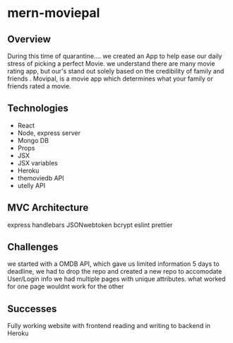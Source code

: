 # mern-moviepal

## Overview
During this time of quarantine.... we created an App to help ease our daily stress of picking a perfect Movie. 
we understand there are many movie rating app, but our's stand out solely based on the  credibility of family and friends .
Movipal, is a movie app which determines what your family or friends rated a movie.



## Technologies

* React
* Node, express server
* Mongo DB 
* Props
* JSX
* JSX variables
* Heroku
* themoviedb API
* utelly API



## MVC Architecture
express handlebars
JSONwebtoken
bcrypt
eslint
prettier



## Challenges
we started with a OMDB API, which gave us limited information 
5 days to deadline, we had to drop the repo and created a new repo to accomodate User/Login info 
we had multiple pages with unique attributes. what worked for one page wouldnt work for the other


## Successes
Fully working website with frontend reading and writing to backend in Heroku
